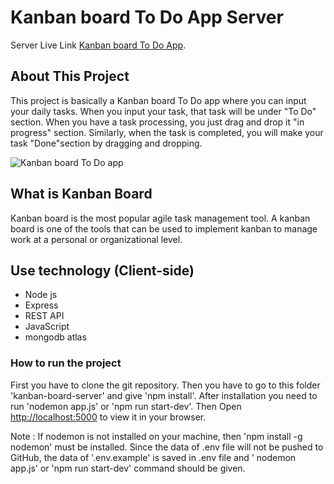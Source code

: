# Kanban board To Do App Server

Server Live Link [Kanban board To Do App](https://github.com/facebook/create-react-app).

## About This Project

This project is basically a Kanban board To Do app where you can input your daily tasks. When you input your task, that task will be under "To Do" section. When you have a task processing, you just drag and drop it "in progress" section. Similarly, when the task is completed, you will make your task "Done"section by dragging and dropping.


<img src="https://i.ibb.co/VDMhtZx/Capture.png" alt="Kanban board To Do app" title="Kanban board To Do app">

## What is Kanban Board
Kanban board is the most popular agile task management tool.
A kanban board is one of the tools that can be used to implement kanban to manage work at a personal or organizational level.

## Use technology (Client-side)

* Node js
* Express
* REST API
* JavaScript
* mongodb atlas



### How to run the project

First you have to clone the git repository. Then you have to go to this folder 'kanban-board-server' and give 'npm install'. After installation you need to run 'nodemon app.js' or 'npm run start-dev'. Then Open [http://localhost:5000](http://localhost:5000) to view it in your browser.

Note : If nodemon is not installed on your machine, then 'npm install -g nodemon' must be installed. Since the data of .env file will not be pushed to GitHub, the data of '.env.example' is saved in .env file and ' nodemon app.js' or 'npm run start-dev' command should be given.

